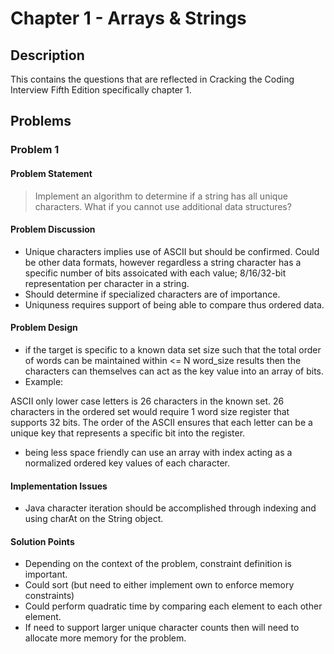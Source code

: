 # Chapter 1 - Arrays & Strings
## Description
This contains the questions that are reflected in Cracking the Coding Interview Fifth Edition specifically chapter 1.

## Problems
### Problem 1
#### Problem Statement
>Implement an algorithm to determine if a string has all unique characters.  What if you cannot use additional data structures?

#### Problem Discussion
- Unique characters implies use of ASCII but should be confirmed.  Could be other data formats, however regardless a string character has a specific number of bits assoicated with each value; 8/16/32-bit representation per character in a string.
- Should determine if specialized characters are of importance.
- Uniquness requires support of being able to compare thus ordered data.

#### Problem Design
- if the target is specific to a known data set size such that the total order of words can be maintained within <= N word_size results then the characters can themselves can act as the key value into an array of bits. 
- Example:
>
ASCII only lower case letters is 26 characters in the known set.  26 characters in the ordered set would require 1 word size register that supports 32 bits.  The order of the ASCII ensures that each letter can be a unique key that represents a specific bit into the register.

- being less space friendly can use an array with index acting as a normalized ordered key values of each character.

#### Implementation Issues
- Java character iteration should be accomplished through indexing and using charAt on the String object.

#### Solution Points
- Depending on the context of the problem, constraint definition is important.  
- Could sort (but need to either implement own to enforce memory constraints)
- Could perform quadratic time by comparing each element to each other element.
- If need to support larger unique character counts then will need to allocate more memory for the problem.
